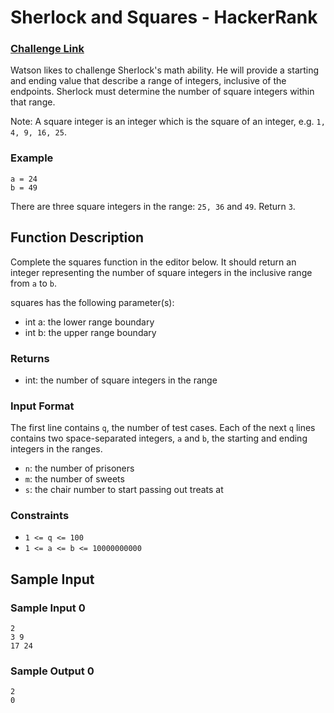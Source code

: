 # Sherlock and Squares - HackerRank

### [Challenge Link](https://www.hackerrank.com/challenges/sherlock-and-squares/problem)


Watson likes to challenge Sherlock's math ability. He will provide a starting and ending value that describe a range of integers, inclusive of the endpoints. Sherlock must determine the number of square integers within that range.

Note: A square integer is an integer which is the square of an integer,
e.g. `1, 4, 9, 16, 25`.

### Example
```
a = 24
b = 49
```
There are three square integers in the range: `25, 36` and `49`. Return `3`.

## Function Description

Complete the squares function in the editor below. It should return an integer representing the number of square integers in the inclusive range from `a` to `b`.

squares has the following parameter(s):

- int a: the lower range boundary
- int b: the upper range boundary

### Returns
- int: the number of square integers in the range

### Input Format
The first line contains `q`, the number of test cases.
Each of the next `q` lines contains two space-separated integers, `a` and `b`, the starting and ending integers in the ranges.

- `n`: the number of prisoners
- `m`: the number of sweets
- `s`: the chair number to start passing out treats at

### Constraints
- `1 <= q <= 100`
- `1 <= a <= b <= 10000000000`


## Sample Input

### Sample Input 0
```
2
3 9
17 24
```

### Sample Output 0
```
2
0
```
